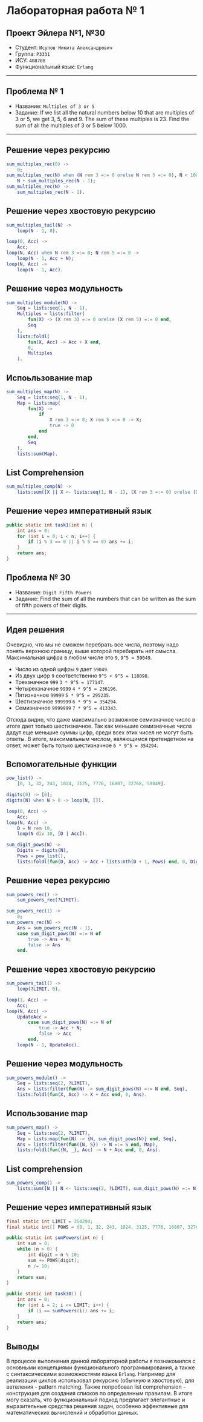 # Лабораторная работа № 1


## Проект Эйлера №1, №30 

  * Студент: `Исупов Никита Александрович`
  * Группа: `P3331`
  * ИСУ: `408708`
  * Функциональный язык: `Erlang`

---
## Проблема № 1

* Название: `Multiples of 3 or 5`
* Задание: If we list all the natural numbers below 10 that are multiples of 3 or 5, we get 3, 5, 6 and 9. The sum of these multiples is 23. Find the sum of all the multiples of 3 or 5 below 1000.

---

## Решение через рекурсию

```erlang
sum_multiples_rec(0) ->
    0;
sum_multiples_rec(N) when (N rem 3 =:= 0 orelse N rem 5 =:= 0), N < 1000 ->
    N + sum_multiples_rec(N - 1);
sum_multiples_rec(N) ->
    sum_multiples_rec(N - 1).
```

## Решение через хвостовую рекурсию
```erlang
sum_multiples_tail(N) ->
    loop(N - 1, 0).

loop(0, Acc) ->
    Acc;
loop(N, Acc) when N rem 3 =:= 0; N rem 5 =:= 0 ->
    loop(N - 1, Acc + N);
loop(N, Acc) ->
    loop(N - 1, Acc).
```

## Решение через модульность 

```erlang
sum_multiples_module(N) ->
    Seq = lists:seq(1, N - 1),
    Multiples = lists:filter(
        fun(X) -> (X rem 3) =:= 0 orelse (X rem 5) =:= 0 end,
        Seq
    ),
    lists:foldl(
        fun(X, Acc) -> Acc + X end,
        0,
        Multiples
    ).
```

## Испоьльзование map

```erlang
sum_multiples_map(N) ->
    Seq = lists:seq(1, N - 1),
    Map = lists:map(
        fun(X) ->
            if
                X rem 3 =:= 0; X rem 5 =:= 0 -> X;
                true -> 0
            end
        end,
        Seq
    ),
    lists:sum(Map).
```

## List Comprehension

```erlang
sum_multiples_comp(N) ->
    lists:sum([X || X <- lists:seq(1, N - 1), (X rem 3 =:= 0) orelse (X rem 5 =:= 0)]).
```
## Решение через императивный язык
```java
public static int task1(int n) {
    int ans = 0;
    for (int i = 0; i < n; i++) {
        if (i % 3 == 0 || i % 5 == 0) ans += i;
    }
    return ans;
}
```
## Проблема № 30

* Название: `Digit Fifth Powers`
* Задание: Find the sum of all the numbers that can be written as the sum of fifth powers of their digits.

---

## Идея решения
Очевидно, что мы не сможем перебрать все числа, поэтому надо понять верхнюю границу, выше которой перебирать нет смысла. 
Максимальная цифра в любом числе это `9`, `9^5 = 59049`. 

* Число из одной цифры `9` дает `59049`. 
* Из двух цифр `9` соответственно `9^5 + 9^5 = 118098`.
* Трехзначное `999` `3 * 9^5 = 177147`.
* Четырехзначное `9999` `4 * 9^5 = 236196`.
* Пятизначное `99999` `5 * 9^5 = 295235`.
* Шестизначное `999999` `6 * 9^5 = 354294`.
* Семизначное `9999999` `7 * 9^5 = 413343`.

Отсюда видно, что даже максимально возможное семизначное число в итоге дает только шестизначное. Так как меньшие семизначные числа дадут еще меньшие суммы цифр, среди всех этих чисел не могут быть ответы. В итоге, максимальным числом, являющимся претендетном на ответ, может быть только шестизначное `6 * 9^5 = 354294`.

## Вспомогательные функции 
```erlang 
pow_list() ->
    [0, 1, 32, 243, 1024, 3125, 7776, 16807, 32768, 59049].

digits(0) -> [0];
digits(N) when N > 0 -> loop(N, []).

loop(0, Acc) ->
    Acc;
loop(N, Acc) ->
    D = N rem 10,
    loop(N div 10, [D | Acc]).

sum_digit_pows(N) ->
    Digits = digits(N),
    Pows = pow_list(),
    lists:foldl(fun(D, Acc) -> Acc + lists:nth(D + 1, Pows) end, 0, Digits).
```
## Решение через рекурсию

```erlang
sum_powers_rec() ->
    sum_powers_rec(?LIMIT).

sum_powers_rec(1) ->
    0;
sum_powers_rec(N) ->
    Ans = sum_powers_rec(N - 1),
    case sum_digit_pows(N) =:= N of
        true -> Ans + N;
        false -> Ans
    end.
```

## Решение через хвостовую рекурсию
```erlang 
sum_powers_tail() ->
    loop(?LIMIT, 0).

loop(1, Acc) ->
    Acc;
loop(N, Acc) ->
    UpdateAcc =
        case sum_digit_pows(N) =:= N of
            true -> Acc + N;
            false -> Acc
        end,
    loop(N - 1, UpdateAcc).
```

## Решение через модульность 
```erlang
sum_powers_module() ->
    Seq = lists:seq(2, ?LIMIT),
    Ans = lists:filter(fun(N) -> sum_digit_pows(N) =:= N end, Seq),
    lists:foldl(fun(X, Acc) -> X + Acc end, 0, Ans).
```
## Использование map
```erlang 
sum_powers_map() ->
    Seq = lists:seq(2, ?LIMIT),
    Map = lists:map(fun(N) -> {N, sum_digit_pows(N)} end, Seq),
    Ans = lists:filter(fun({N, S}) -> N =:= S end, Map),
    lists:foldl(fun({N, _}, Acc) -> N + Acc end, 0, Ans).
```

## List comprehension
```erlang
sum_powers_comp() ->
    lists:sum([N || N <- lists:seq(2, ?LIMIT), sum_digit_pows(N) =:= N]).
```
## Решение через императивный язык
```java
final static int LIMIT = 354294;
final static int[] POWS = {0, 1, 32, 243, 1024, 3125, 7776, 16807, 32768, 59049};

public static int sumPowers(int n) {
    int sum = 0;
    while (n > 0) {
        int digit = n % 10;
        sum += POWS[digit];
        n /= 10;
    }
    return sum;
}

public static int task30() {
    int ans = 0;
    for (int i = 2; i <= LIMIT; i++) {
        if (i == sumPowers(i)) ans += i;
    }
    return ans;
}
```

## Выводы 

В процессе выполнения данной лабораторной работы я познакомился с основными концепциями функционального программирования, а также с синтаксическими возможностями языка `Erlang`. Например для реализации циклов использовал рекурсию (обычную и хвостовую), для ветвления - pattern matching. Также попробовал list comprehension - конструкция для создания списков по определнным правилам. В итоге могу сказать, что функциональный подход предлагает элегантные и выразительные средства решения задач, особенно эффективные для математических вычислений и обработки данных.
